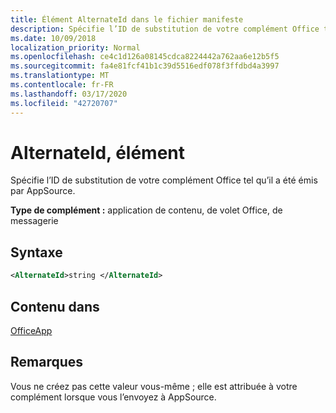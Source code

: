 ```yaml
---
title: Élément AlternateId dans le fichier manifeste
description: Spécifie l’ID de substitution de votre complément Office tel qu’il a été émis par AppSource.
ms.date: 10/09/2018
localization_priority: Normal
ms.openlocfilehash: ce4c1d126a08145cdca8224442a762aa6e12b5f5
ms.sourcegitcommit: fa4e81fcf41b1c39d5516edf078f3ffdbd4a3997
ms.translationtype: MT
ms.contentlocale: fr-FR
ms.lasthandoff: 03/17/2020
ms.locfileid: "42720707"
---
```

# <a name="alternateid-element"></a>AlternateId, élément

Spécifie l’ID de substitution de votre complément Office tel qu’il a été émis par AppSource.

**Type de complément :** application de contenu, de volet Office, de messagerie

## <a name="syntax"></a>Syntaxe

```XML
<AlternateId>string </AlternateId>
```

## <a name="contained-in"></a>Contenu dans

[OfficeApp](officeapp.md)

## <a name="remarks"></a>Remarques

Vous ne créez pas cette valeur vous-même ; elle est attribuée à votre complément lorsque vous l’envoyez à AppSource.

